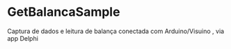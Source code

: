 # GetBalancaSample
Captura de dados e leitura de balança conectada com Arduino/Visuino , via app Delphi 

